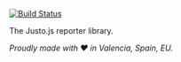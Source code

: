 [![Build Status](https://travis-ci.org/justojs/justo-reporter.svg)](https://travis-ci.org/justojs/justo-reporter)

The Justo.js reporter library.

*Proudly made with ♥ in Valencia, Spain, EU.*
